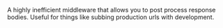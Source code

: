 A highly inefficient middleware that allows you to post process response bodies.
Useful for things like subbing production urls with development.

